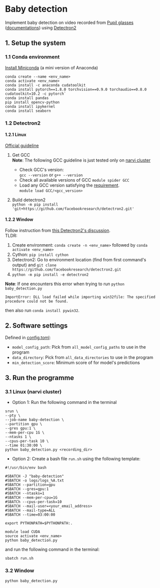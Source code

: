 # Baby detection

Implement baby detection on video recorded from [Pupil glasses](https://pupil-labs.com/products/core/) ([documentations](https://docs.pupil-labs.com/core/)) using [Detectron2](https://github.com/facebookresearch/detectron2)

## 1. Setup the system

### 1.1 Conda environment 
[Install Miniconda](https://docs.conda.io/projects/conda/en/latest/user-guide/install/index.html) (a mini version of Anaconda)

```
conda create --name <env_name>
conda activate <env_name>
conda install -c anaconda cudatoolkit
conda install pytorch==1.8.0 torchvision==0.9.0 torchaudio==0.8.0 cudatoolkit=10.2 -c pytorch` 
conda install pandas
pip install opencv-python
conda install ipykernel
conda install seaborn
```

### 1.2 Detectron2

#### 1.2.1 Linux

[Official guideline](https://detectron2.readthedocs.io/en/latest/tutorials/install.html#build-detectron2-from-source)

1. Get GCC  
    **Note**: The following GCC guideline is just tested only on [narvi cluster](https://tuni-itc.github.io/wiki/Technical-Notes/tuni-narvi-cluster/#how-do-i-install-mysoftware)
    - Check GCC's version:  
      `gcc --version` or `g++ --version`
    - Check all available versions of GCC
      `module spider GCC`
    - Load any GCC version satisfying the [requirement](https://detectron2.readthedocs.io/en/latest/tutorials/install.html#requirements).  
      `module load GCC/<gcc_version>`

2. Build detectron2  
    `python -m pip install 'git+https://github.com/facebookresearch/detectron2.git'`

#### 1.2.2 Window
Follow instruction from [this Detectron2's discussion](https://github.com/facebookresearch/detectron2/discussions/3308#discussion-3498102).  
TLDR:
   1. Create environment: `conda create -n <env_name>` followed by `conda activate <env_name>` 
   2. Cython: `pip install cython`
   3. Detectron2: Go to environment location (find from first command's output) and `git clone https://github.com/facebookresearch/detectron2.git`
   4. `python -m pip install -e detectron2`  

**Note**: If one encounters this error when trying to run `python baby_detection.py`
```
ImportError: DLL load failed while importing win32file: The specified procedure could not be found.
```
then also run `conda install pywin32`.

## 2. Software settings
Defined in [config.toml](config.toml):
- `model_config_path`: Pick from `all_model_config_paths` to use in the program
- `data_directory`: Pick from `all_data_directories` to use in the program
- `min_detection_score`: Minimum score of for model's predictions 

## 3. Run the programme
### 3.1 Linux (narvi cluster)
- Option 1: Run the following command in the terminal

```
srun \
--pty \
--job-name baby-detection \
--partition gpu \
--gres gpu:1 \
--mem-per-cpu 1G \
--ntasks 1 \
--cpus-per-task 10 \
--time 01:30:00 \
python baby_detection.py <recording_dir>
```

- Option 2: Create a bash file `run.sh` using the following template:

```
#!/usr/bin/env bash

#SBATCH -J "baby-detection"
#SBATCH -o logs/logs_%A.txt
#SBATCH --partition=gpu
#SBATCH --gres=gpu:1
#SBATCH --ntasks=1
#SBATCH --mem-per-cpu=1G
#SBATCh --cpus-per-task=10
#SBATCH --mail-user=<your_email_address>
#SBATCH --mail-type=ALL
#SBATCH --time=03:00:00

export PYTHONPATH=$PYTHONPATH:.

module load CUDA
source activate <env_name>
python baby_detection.py
```

and run the following command in the terminal:

```
sbatch run.sh
```

### 3.2 Window
`python baby_detection.py`
